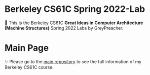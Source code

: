 # Berkeley CS61C Spring 2022-Lab
👑 This is the Berkeley CS61C **Great Ideas in Computer Architecture (Machine Structures)** Spring 2022 Labs by GreyPreacher. 

# Main Page
✨ Please go to the [main repository](https://github.com/GreyPreacher/Berkeley-CS61C) to see the full information of my Berkeley CS61C course.
